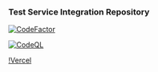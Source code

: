 ### Test Service Integration Repository

[![CodeFactor](https://www.codefactor.io/repository/github/ammar-raneez/test_integration_repo/badge)](https://www.codefactor.io/repository/github/ammar-raneez/test_integration_repo)


[![CodeQL](https://github.com/Ammar-Raneez/Test_Integration_Repo/actions/workflows/codeql.yml/badge.svg)](https://github.com/Ammar-Raneez/Test_Integration_Repo/actions/workflows/codeql.yml)

[!Vercel](https://vercelbadge.vercel.app/api/Ammar-Raneez/Test_Integration_Repo)
